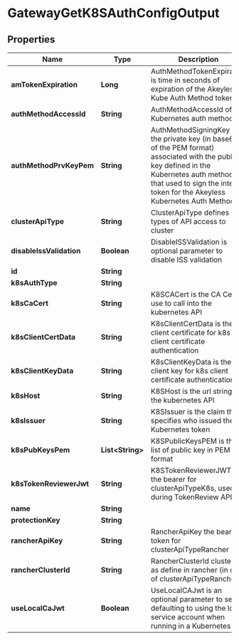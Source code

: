 

# GatewayGetK8SAuthConfigOutput


## Properties

| Name | Type | Description | Notes |
|------------ | ------------- | ------------- | -------------|
|**amTokenExpiration** | **Long** | AuthMethodTokenExpiration is time in seconds of expiration of the Akeyless Kube Auth Method token |  [optional] |
|**authMethodAccessId** | **String** | AuthMethodAccessId of the Kubernetes auth method |  [optional] |
|**authMethodPrvKeyPem** | **String** | AuthMethodSigningKey is the private key (in base64 of the PEM format) associated with the public key defined in the Kubernetes auth method, that used to sign the internal token for the Akeyless Kubernetes Auth Method |  [optional] |
|**clusterApiType** | **String** | ClusterApiType defines types of API access to cluster |  [optional] |
|**disableIssValidation** | **Boolean** | DisableISSValidation is optional parameter to disable ISS validation |  [optional] |
|**id** | **String** |  |  [optional] |
|**k8sAuthType** | **String** |  |  [optional] |
|**k8sCaCert** | **String** | K8SCACert is the CA Cert to use to call into the kubernetes API |  [optional] |
|**k8sClientCertData** | **String** | K8sClientCertData is the client certificate for k8s client certificate authentication |  [optional] |
|**k8sClientKeyData** | **String** | K8sClientKeyData is the client key for k8s client certificate authentication |  [optional] |
|**k8sHost** | **String** | K8SHost is the url string for the kubernetes API |  [optional] |
|**k8sIssuer** | **String** | K8SIssuer is the claim that specifies who issued the Kubernetes token |  [optional] |
|**k8sPubKeysPem** | **List&lt;String&gt;** | K8SPublicKeysPEM is the list of public key in PEM format |  [optional] |
|**k8sTokenReviewerJwt** | **String** | K8STokenReviewerJWT is the bearer for clusterApiTypeK8s, used during TokenReview API call |  [optional] |
|**name** | **String** |  |  [optional] |
|**protectionKey** | **String** |  |  [optional] |
|**rancherApiKey** | **String** | RancherApiKey the bear token for clusterApiTypeRancher |  [optional] |
|**rancherClusterId** | **String** | RancherClusterId cluster id as define in rancher (in case of clusterApiTypeRancher) |  [optional] |
|**useLocalCaJwt** | **Boolean** | UseLocalCAJwt is an optional parameter to set defaulting to using the local service account when running in a Kubernetes pod |  [optional] |



